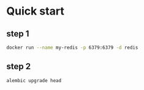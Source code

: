 # Quick start

## step 1
```bash
docker run --name my-redis -p 6379:6379 -d redis
```

## step 2
```bash
alembic upgrade head
```
